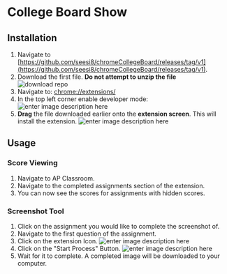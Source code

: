 # College Board Show
## Installation
1. Navigate to [https://github.com/seesi8/chromeCollegeBoard/releases/tag/v1](https://github.com/seesi8/chromeCollegeBoard/releases/tag/v1).
2. Download the first file. **Do not attempt to unzip the file**
![download repo](https://media-hosting.imagekit.io//d27a0125d04c4f67/Screenshot%202025-02-21%20at%2012.09.56%E2%80%AFAM.png?Expires=1834726141&Key-Pair-Id=K2ZIVPTIP2VGHC&Signature=bNO3~c0zvWtR2wmLNPbVgdjzgBcraGAg~K0063PpYPM0MLE06NMilpooPAuWUSOP1zePW50bOUxPXmfRLBpFlAMfnCt8A8zKENMUnsjRX~blD6EuDLoSLBLrdM5ga7XvCtQy1e-p2PjFhZusuDeiAcBiteD2hJdqB3AY6z3aTMnlMDTeAv3sOedGOWK3Zx4spaAb14Tsl0daTylg907OKP3x0FMKo9OihBBGawtJ9stoxml62hoGAGIMCZzDQgiOc4r2u4JhXPlKgYcjhrCZuxB4xSWSkWX~ieSsqvJGbu5nfkvii38dEPOOpCpCZUbIblQEsQaOJG6eDoEoAtXFLg__)
3. Navigate to: [chrome://extensions/](chrome://extensions/)
4. In the top left corner enable developer mode:
![enter image description here](https://media-hosting.imagekit.io//c20c6759b6c140f6/Screenshot%202025-02-20%20at%2011.55.45%E2%80%AFPM.png?Expires=1834725202&Key-Pair-Id=K2ZIVPTIP2VGHC&Signature=RQICEJ3w65f2Ch6IcxkiCG4ACZZ85JGmICp66TFFwUesP2GqTHHVTp3jBpupSpjrqPCvp8MUq8-A~cbPne~2k-nxSAf7J0O5pO-7-C43Iw98ERPrXqQaJIFiH-TBa~JFk2TUIqaPtqAk15MfjGbIwf9ZxdiX-KNQqUEbKih5oa7HQqPPG1-nvkmX~CWoR-6nX-NEwA5P4RnpYXBoKq-T9vIfH1b80dLhLOR3lav-72eQXSVAeNicvocG6B-~veDJXT3Z5j3UYrcyyo3STk69EPL7Jx5xXwmLErJWW6meTLuIEXa47gmA9gIIT-A6X0BCz-Mv02~UeIhK95vEC4oukA__)
5. **Drag** the file downloaded earlier onto the **extension screen**. This will install the extension. ![enter image description here](https://media-hosting.imagekit.io//50a4c9a88a2b4a8c/Screenshot%202025-02-21%20at%2012.17.01%E2%80%AFAM.png?Expires=1834726476&Key-Pair-Id=K2ZIVPTIP2VGHC&Signature=B-gBO6mJWRLQq3JEmlV8~pf~SJUKztEwDJ7hpL7A7m3FBFmDNujq6a1advyxrQBI7DgeY6FGf~nRIVc-cbU5MWshp1s9BGf3NlRxLnln~0gRhjJepTYOdI-TTeBpD63UXgrEeo7fVfA8nIVjLrqGhIeknN3aYlvwfee2K2pEyFNEucdfgfvv4lp2Bm-3UH72qKn50fq3QoW16~AniAHtAWtjAqZNPAtDTzHriPAOzhnhOvftw3KYMX7K2AC5REmQHLYkFH5NITFokJXB7g2WvCqINfZGniELd3zJ5EuwB1eNGXaxk9RVhCuRVFrNQWawppvGVejsft7bIPDqUdQmdw__)

## Usage

### Score Viewing
1. Navigate to AP Classroom. 
2. Navigate to the completed assignments section of the extension. 
3. You can now see the scores for assignments with hidden scores.

### Screenshot Tool
1. Click on the assignment you would like to complete the screenshot of.
2. Navigate to the first question of the assignment.
3. Click on the extension Icon.
![enter image description here](https://media-hosting.imagekit.io//5eb1c57408e64001/Screenshot%202025-02-21%20at%2012.17.31%E2%80%AFAM.png?Expires=1834726548&Key-Pair-Id=K2ZIVPTIP2VGHC&Signature=rBzl5zsMUC~50WHxziydEdB8LhwOo7bWB~Q4IVp2BDE5O4gnZhfV1sdPCfIWd070NcWhdR~j~ZVN0TS6Oe78oXtZ~fCCwPZNdNZwxXf9bdvR9ZGDIyawItyHIYVOcvxbD6JkL6EOiX-6jjtTJ5et0N5FSWxqafRuqOWisuUldSXfJbzoa0evKDtwLuKOW8KudVQ~GuHQONn6JZ5dJPKJVuYlqD1g9KqhVR6KuVq-E2Nd8fJdExoC9kvlmyf8WRU~2YpaNAXetaNhOcRP6ilBVPJY1G-~PbWpASMx4BvH5PljF3njsUjkI4ty96zpMuzTAwR8GPdliqJ7kh0ocqcNrQ__)
4. Click on the "Start Process" Button.
![enter image description here](https://media-hosting.imagekit.io//1e205bb2003643f6/Screenshot%202025-02-21%20at%2012.35.43%E2%80%AFAM.png?Expires=1834727599&Key-Pair-Id=K2ZIVPTIP2VGHC&Signature=AylFmwjzGc~qXUcGGYrja~IdCRYmBx2uqIPNaIJDVVzkrTmydDocHHAeGm424RbcfdHSF18XWy~51yFpc3-igOugyrdlw3AG~HgGl3gjG4kKBlCEtfKvU3p4knimY3oyhm4rzVCv42Dyo~M8vj7P~EYDFTcuULN~tzMheX0ThGjYnv-MdFKmRbEP6WfmszCjXpwhJO97fGS5WePp7f58l61PBicZF3EaxPh4F3iU96y1rIVJ-yGn4viirEvtHkz1W6ZNB4ruktW06HyWGChVvOCdzg6uc6qfnKI8sZBT~huTPtkqADifVQuSJZSQM1gNlnXXRgI0uskqhGWYrGyBgQ__)
5. Wait for it to complete. A completed image will be downloaded to your computer.
